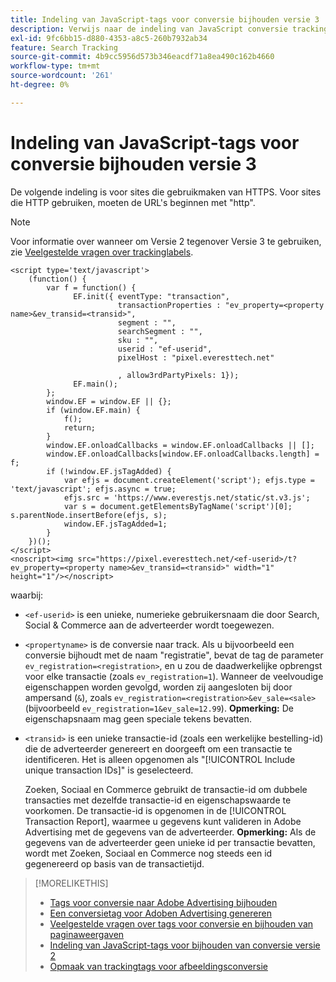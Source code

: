```yaml
---
title: Indeling van JavaScript-tags voor conversie bijhouden versie 3
description: Verwijs naar de indeling van JavaScript conversie tracking-tags versie 3.
exl-id: 9fc6bb15-d880-4353-a8c5-260b7932ab34
feature: Search Tracking
source-git-commit: 4b9cc5956d573b346eacdf71a8ea490c162b4660
workflow-type: tm+mt
source-wordcount: '261'
ht-degree: 0%

---
```


# Indeling van JavaScript-tags voor conversie bijhouden versie 3

De volgende indeling is voor sites die gebruikmaken van HTTPS. Voor sites die HTTP gebruiken, moeten de URL&#39;s beginnen met &quot;http&quot;.

>[!NOTE]
>
>Voor informatie over wanneer om Versie 2 tegenover Versie 3 te gebruiken, zie [Veelgestelde vragen over trackinglabels](/help/search-social-commerce/tracking/faqs-conversion-page-view-tracking-tags.md).

```
<script type='text/javascript'>
    (function() {
        var f = function() {
              EF.init({ eventType: "transaction",
                        transactionProperties : "ev_property=<property name>&ev_transid=<transid>",
                        segment : "",
                        searchSegment : "",
                        sku : "",
                        userid : "ef-userid",
                        pixelHost : "pixel.everesttech.net"
                        
                        , allow3rdPartyPixels: 1});
              EF.main();
        };
        window.EF = window.EF || {};
        if (window.EF.main) {
            f();
            return;
        }
        window.EF.onloadCallbacks = window.EF.onloadCallbacks || [];
        window.EF.onloadCallbacks[window.EF.onloadCallbacks.length] = f;
        if (!window.EF.jsTagAdded) {
            var efjs = document.createElement('script'); efjs.type = 'text/javascript'; efjs.async = true;
            efjs.src = 'https://www.everestjs.net/static/st.v3.js';
            var s = document.getElementsByTagName('script')[0]; s.parentNode.insertBefore(efjs, s);
            window.EF.jsTagAdded=1;
        }
    })();
</script>
<noscript><img src="https://pixel.everesttech.net/<ef-userid>/t?ev_property=<property name>&ev_transid=<transid>" width="1" height="1"/></noscript>
```

waarbij:

* `<ef-userid>` is een unieke, numerieke gebruikersnaam die door Search, Social &amp; Commerce aan de adverteerder wordt toegewezen.

* `<propertyname>` is de conversie naar track. Als u bijvoorbeeld een conversie bijhoudt met de naam &quot;registratie&quot;, bevat de tag de parameter `ev_registration=<registration>`, en u zou de daadwerkelijke opbrengst voor elke transactie (zoals `ev_registration=1`). Wanneer de veelvoudige eigenschappen worden gevolgd, worden zij aangesloten bij door ampersand (`&`), zoals `ev_registration=<registration>&ev_sale=<sale>` (bijvoorbeeld `ev_registration=1&ev_sale=12.99`). **Opmerking:**  De eigenschapsnaam mag geen speciale tekens bevatten.

* `<transid>` is een unieke transactie-id (zoals een werkelijke bestelling-id) die de adverteerder genereert en doorgeeft om een transactie te identificeren. Het is alleen opgenomen als &quot;[!UICONTROL Include unique transaction IDs]&quot; is geselecteerd.

  Zoeken, Sociaal en Commerce gebruikt de transactie-id om dubbele transacties met dezelfde transactie-id en eigenschapswaarde te voorkomen. De transactie-id is opgenomen in de [!UICONTROL Transaction Report], waarmee u gegevens kunt valideren in Adobe Advertising met de gegevens van de adverteerder. **Opmerking:** Als de gegevens van de adverteerder geen unieke id per transactie bevatten, wordt met Zoeken, Sociaal en Commerce nog steeds een id gegenereerd op basis van de transactietijd.

<!-- add more links -->

>[!MORELIKETHIS]
>
>* [Tags voor conversie naar Adobe Advertising bijhouden](/help/search-social-commerce/tracking/conversion-tracking-advertising.md)
>* [Een conversietag voor Adoben Advertising genereren](/help/search-social-commerce/tools/conversion-tag-generate.md)
>* [Veelgestelde vragen over tags voor conversie en bijhouden van paginaweergaven](/help/search-social-commerce/tracking/faqs-conversion-page-view-tracking-tags.md)
>* [Indeling van JavaScript-tags voor bijhouden van conversie versie 2](format-conversion-tag-jsv2.md)
>* [Opmaak van trackingtags voor afbeeldingsconversie](format-conversion-tag-image.md)
